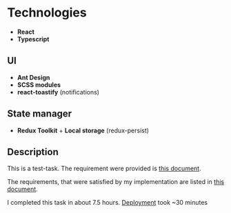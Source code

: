 # Technologies

- **React**
- **Typescript**

## UI 

- **Ant Design**
- **SCSS modules**
- **react-toastify** (notifications)

## State manager

- **Redux Toolkit** + **Local storage** (redux-persist)

## Description 

This is a test-task. The requirement were provided is [this document](https://docs.google.com/document/d/17kF4lUgXGPTghtMqvEPTJQaILBfspm3P7O-dJDMbyfk/edit).

The requirements, that were satisfied by my implementation are listed in [this document](https://docs.google.com/document/d/1QQ3ir5OBOiduDzHwj1_Z1E8NszFIuz3q/edit).

I completed this task in about 7.5 hours. [Deployment](https://recipe-management-app-six.vercel.app/) took ~30 minutes
